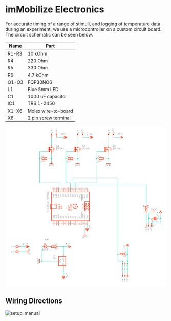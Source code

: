 
# imMobilize Electronics

For accurate timing of a range of stimuli, and logging of temperature data during an experiment, we use a microcontroller on a custom circuit board. The circuit schematic can be seen below. 

|Name|Part|
|----|----|
|R1-R3|10 kOhm|
|R4|220 Ohm|
|R5|330 Ohm|
|R6|4.7 kOhm|
|Q1-Q3|FQP30NO6|
|L1| Blue 5mm LED|
|C1| 1000 uF capacitor| 
|IC1|TRS 1-2450|
|X1-X6| Molex wire-to-board|
|X8| 2 pin screw terminal|

![schematics](./images/setup_schematics.png)


## Wiring Directions



![setup_manual](./images/setup_manual.png)


```python

```
